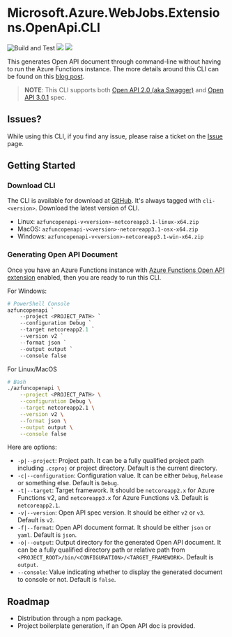 # Microsoft.Azure.WebJobs.Extensions.OpenApi.CLI #

![Build and Test](https://github.com/Azure/azure-functions-openapi-extension/workflows/Build%20and%20Test/badge.svg) [![](https://img.shields.io/static/v1?label=tag&message=cli-*&color=brightgreen)](https://github.com/Azure/azure-functions-openapi-extension/releases) [![](https://img.shields.io/static/v1?label=tag&message=cli-*&color=brightgreen)](https://github.com/Azure/azure-functions-openapi-extension/releases)

This generates Open API document through command-line without having to run the Azure Functions instance. The more details around this CLI can be found on this [blog post](https://devkimchi.com/2020/07/08/generating-open-api-doc-for-azure-functions-in-command-line/).

> **NOTE**: This CLI supports both [Open API 2.0 (aka Swagger)](https://github.com/OAI/OpenAPI-Specification/blob/master/versions/2.0.md) and [Open API 3.0.1](https://github.com/OAI/OpenAPI-Specification/blob/master/versions/3.0.1.md) spec.


## Issues? ##

While using this CLI, if you find any issue, please raise a ticket on the [Issue](https://github.com/Azure/azure-functions-openapi-extension/issues) page.


## Getting Started ##

### Download CLI ###

The CLI is available for download at [GitHub](https://github.com/Azure/azure-functions-openapi-extension/releases). It's always tagged with `cli-<version>`. Download the latest version of CLI.

* Linux: `azfuncopenapi-v<version>-netcoreapp3.1-linux-x64.zip`
* MacOS: `azfuncopenapi-v<version>-netcoreapp3.1-osx-x64.zip`
* Windows: `azfuncopenapi-v<version>-netcoreapp3.1-win-x64.zip`


### Generating Open API Document ###

Once you have an Azure Functions instance with [Azure Functions Open API extension](openapi.md) enabled, then you are ready to run this CLI.

For Windows:

```powershell
# PowerShell Console
azfuncopenapi `
    --project <PROJECT_PATH> `
    --configuration Debug `
    --target netcoreapp2.1 `
    --version v2 `
    --format json `
    --output output `
    --console false
```

For Linux/MacOS

```bash
# Bash
./azfuncopenapi \
    --project <PROJECT_PATH> \
    --configuration Debug \
    --target netcoreapp2.1 \
    --version v2 \
    --format json \
    --output output \
    --console false
```

Here are options:

* `-p|--project`: Project path. It can be a fully qualified project path including `.csproj` or project directory. Default is the current directory.
* `-c|--configuration`: Configuration value. It can be either `Debug`, `Release` or something else. Default is `Debug`.
* `-t|--target`: Target framework. It should be `netcoreapp2.x` for Azure Functions v2, and `netcoreapp3.x` for Azure Functions v3. Default is `netcoreapp2.1`.
* `-v|--version`: Open API spec version. It should be either `v2` or `v3`. Default is `v2`.
* `-f|--format`: Open API document format. It should be either `json` or `yaml`. Default is `json`.
* `-o|--output`: Output directory for the generated Open API document. It can be a fully qualified directory path or relative path from `<PROJECT_ROOT>/bin/<CONFIGURATION>/<TARGET_FRAMEWORK>`. Default is `output`.
* `--console`: Value indicating whether to display the generated document to console or not. Default is `false`.


## Roadmap ##

* Distribution through a npm package.
* Project boilerplate generation, if an Open API doc is provided.

